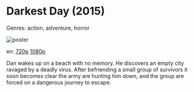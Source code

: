 # Darkest Day (2015)

Genres: action, adventure, horror

![poster](http://image.tmdb.org/t/p/w500/cmxGHBqKNPhUnBTwX0badUKgSm9.jpg)

en:
  [720p](magnet:?xt=urn:btih:B4B5B058761714A8C5B7DF1600D7B27C7133C02B&tr=udp://glotorrents.pw:6969/announce&tr=udp://tracker.opentrackr.org:1337/announce&tr=udp://torrent.gresille.org:80/announce&tr=udp://tracker.openbittorrent.com:80&tr=udp://tracker.coppersurfer.tk:6969&tr=udp://tracker.leechers-paradise.org:6969&tr=udp://p4p.arenabg.ch:1337&tr=udp://tracker.internetwarriors.net:1337)
  [1080p](magnet:?xt=urn:btih:DDDCFFDE5E481FCE0E993E6B43B8C02CF06AE6A6&tr=udp://glotorrents.pw:6969/announce&tr=udp://tracker.opentrackr.org:1337/announce&tr=udp://torrent.gresille.org:80/announce&tr=udp://tracker.openbittorrent.com:80&tr=udp://tracker.coppersurfer.tk:6969&tr=udp://tracker.leechers-paradise.org:6969&tr=udp://p4p.arenabg.ch:1337&tr=udp://tracker.internetwarriors.net:1337)
  


Dan wakes up on a beach with no memory. He discovers an empty city ravaged by a deadly virus. After befriending a small group of survivors it soon becomes clear the army are hunting him down, and the group are forced on a dangerous journey to escape.